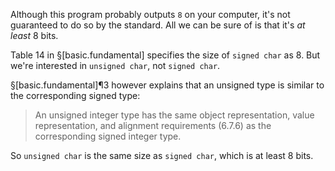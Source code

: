 Although this program probably outputs `8` on your computer, it's not guaranteed to do so by the standard. All we can be sure of is that it's *at least* 8 bits.

Table 14 in §[basic.fundamental] specifies the size of `signed char` as 8. But we're interested in `unsigned char`, not `signed char`.

§[basic.fundamental]¶3 however explains that an unsigned type is similar to the corresponding signed type:

> An unsigned integer type has the same object representation, value representation, and alignment requirements (6.7.6) as the corresponding signed integer type.

So `unsigned char` is the same size as `signed char`, which is at least 8 bits.